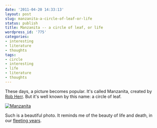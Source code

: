 ```yaml
---
date: '2011-04-20 14:33:13'
layout: post
slug: manzanita-a-circle-of-leaf-or-life
status: publish
title: Manzanita -- a circle of leaf, or life
wordpress_id: '775'
categories:
- interesting
- literature
- thoughts
tags:
- circle
- interesting
- life
- literature
- thoughts
---
```


These days, a picture becomes popular.
It's called Manzanita, created by [Rob Herr](http://www.robherr.com/). But it's well known by this name: a circle of leaf. 

[![Manzanita](http://farm2.static.flickr.com/1128/777305970_a4c9bea738_z.jpg?zz=1)](http://www.flickr.com/photos/robherr/777305970/)

Such is a beautiful photo. It reminds me of the beauty of life and death, in our [fleeting years](http://www.fyears.org/).
